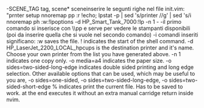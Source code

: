 -SCENE_TAG tag, scene* sceneinserire le segunti righe nel file init.vim:
  "prnter setup
  nnoremap <leader><leader><leader>pp :r !echo; lpstat -p \| sed 's/printer //g' \| sed 's/i
  nnoremap <leader><leader><leader>ph :w<cr>:!lpoptions -d HP_Smart_Tank_7000<cr>:!lp -n 1 -
-il primo comando si inserisce con \\\pp e serve per vedere le stampanti disponibili (poi da inserire quella che si vuole nel secondo comando)
-i comandi inseriti significano: 
    :w<cr> saves the file.
    ! indicates the start of the shell command.
    -d HP_LaserJet_2200_LOCAL_hpcups is the destination printer and it's name. Choose your own printer from the list you have generated above.
    -n 1 indicates one copy only.
    -o media=a4 indicates the paper size.
    -o sides=two-sided-long-edge indicates double sided printing and long edge selection. Other available options that can be used, which may be useful to you are, -o sides=one-sided, -o sides=two-sided-long-edge, -o sides=two-sided-short-edge
    % indicates print the current file. Has to be saved to work.
    <cr> at the end executes it without an extra manual carridge return inside nvim.

